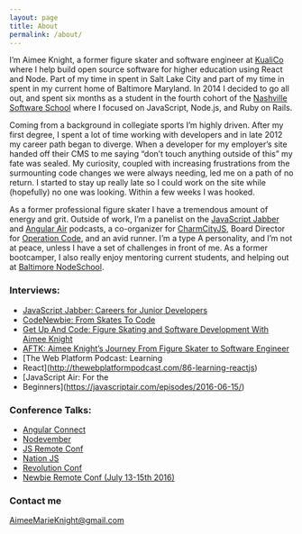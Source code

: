 ```yaml
---
layout: page
title: About
permalink: /about/
---
```


I’m Aimee Knight, a former figure skater and software engineer at
[KualiCo](https://www.kuali.co/) where I help build open source software for higher
education using React and Node. Part of my time in spent in Salt Lake City and
part of my time in spent in my current home of Baltimore Maryland. In 2014 I
decided to go all out, and spent six months as a student in the fourth cohort of
the [Nashville Software School](http://nashvillesoftwareschool.com/) where I focused on JavaScript, Node.js, and Ruby
on Rails.

Coming from a background in collegiate sports I’m highly driven. After my first
degree, I spent a lot of time working with developers and in late 2012 my career
path began to diverge. When a developer for my employer’s site handed off their
CMS to me saying “don’t touch anything outside of this” my fate was sealed. My
curiosity, coupled with  increasing frustrations from the surmounting code
changes we were always needing, led me on a path of no return. I started to stay
up really late so I could work on the site while (hopefully) no one was looking.
Within a few weeks I was hooked.

As a former professional figure skater I have a tremendous amount of energy and
grit. Outside of work, I’m a panelist on the [JavaScript
Jabber](https://devchat.tv/js-jabber/) and [Angular
Air](https://angularair.com/)
podcasts, a co-organizer for [CharmCityJS](http://charmcityjs.com/), Board
Director for [Operation Code](https://operationcode.org/), and an avid runner. I’m a type A
personality, and I’m not at peace, unless I have a set of challenges in front of
me. As a former bootcamper, I also really enjoy mentoring current students, and
helping out at [Baltimore NodeSchool](http://nodeschool.io/baltimore/).

### Interviews:

* [JavaScript Jabber: Careers for Junior
Developers](https://devchat.tv/js-jabber/153-jsj-careers-for-junior-developers-with-aimee-knight)
* [CodeNewbie: From Skates To
Code](http://www.codenewbie.org/podcast/from-skates-to-code)
* [Get Up And Code: Figure Skating and Software Development With Aimee
Knight](http://getupandcode.com/2015/04/10/get-up-and-code-086-figure-skating-and-software-development-with-aimee-knight/)
* [AFTK: Aimee Knight’s Journey From Figure Skater to Software Engineer](http://awayfromthekeyboard.com/2016/01/12/aimee-knights-journey-from-figure-skater-to-software-engineer/)
* [The Web Platform Podcast: Learning
* React](http://thewebplatformpodcast.com/86-learning-reactjs)
* [JavaScript Air: For the
* Beginners](https://javascriptair.com/episodes/2016-06-15/)

### Conference Talks:

* [Angular Connect](https://youtu.be/B22o_yeDE_s)
* [Nodevember](https://youtu.be/9qkef7IXn6s)
* [JS Remote Conf](https://allremoteconfs.com/js-2016)
* [Nation JS](http://nationjs.com/)
* [Revolution Conf](http://revolutionconf.com)
* [Newbie Remote Conf (July 13-15th 2016)](https://allremoteconfs.com/newbie-2016)

### Contact me

[AimeeMarieKnight@gmail.com](mailto:aimeemarieknight@gmail.com)

